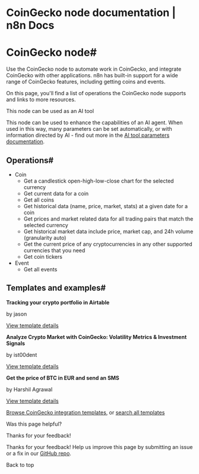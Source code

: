 # CoinGecko node documentation | n8n Docs

[ ](https://github.com/n8n-io/n8n-docs/edit/main/docs/integrations/builtin/app-nodes/n8n-nodes-base.coingecko.md "Edit this page")

# CoinGecko node#

Use the CoinGecko node to automate work in CoinGecko, and integrate CoinGecko with other applications. n8n has built-in support for a wide range of CoinGecko features, including getting coins and events.

On this page, you'll find a list of operations the CoinGecko node supports and links to more resources.

This node can be used as an AI tool

This node can be used to enhance the capabilities of an AI agent. When used in this way, many parameters can be set automatically, or with information directed by AI - find out more in the [AI tool parameters documentation](../../../../advanced-ai/examples/using-the-fromai-function/).

## Operations#

  * Coin
    * Get a candlestick open-high-low-close chart for the selected currency
    * Get current data for a coin
    * Get all coins
    * Get historical data (name, price, market, stats) at a given date for a coin
    * Get prices and market related data for all trading pairs that match the selected currency
    * Get historical market data include price, market cap, and 24h volume (granularity auto)
    * Get the current price of any cryptocurrencies in any other supported currencies that you need
    * Get coin tickers
  * Event
    * Get all events

## Templates and examples#

**Tracking your crypto portfolio in Airtable**

by jason

[View template details](https://n8n.io/workflows/859-tracking-your-crypto-portfolio-in-airtable/)

**Analyze Crypto Market with CoinGecko: Volatility Metrics & Investment Signals**

by ist00dent

[View template details](https://n8n.io/workflows/4115-analyze-crypto-market-with-coingecko-volatility-metrics-and-investment-signals/)

**Get the price of BTC in EUR and send an SMS**

by Harshil Agrawal

[View template details](https://n8n.io/workflows/704-get-the-price-of-btc-in-eur-and-send-an-sms/)

[Browse CoinGecko integration templates](https://n8n.io/integrations/coingecko/), or [search all templates](https://n8n.io/workflows/)

Was this page helpful? 

Thanks for your feedback! 

Thanks for your feedback! Help us improve this page by submitting an issue or a fix in our [GitHub repo](https://github.com/n8n-io/n8n-docs). 

Back to top
